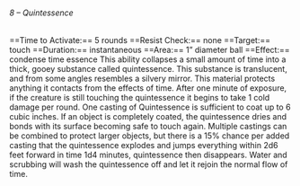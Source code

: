 ###### 8 – Quintessence
==Time to Activate:== 5 rounds
==Resist Check:== none
==Target:== touch
==Duration:== instantaneous
==Area:== 1” diameter ball
==Effect:== condense time essence
This ability collapses a small amount of time into a thick, gooey substance called quintessence. This substance is translucent, and from some angles resembles a silvery mirror. This material protects anything it contacts from the effects of time. After one minute of exposure, if the creature is still touching the quintessence it begins to take 1 cold damage per round. One casting of Quintessence is sufficient to coat up to 6 cubic inches. If an object is completely coated, the quintessence dries and bonds with its surface becoming safe to touch again. Multiple castings can be combined to protect larger objects, but there is a 15% chance per added casting that the quintessence explodes and jumps everything within 2d6 feet forward in time 1d4 minutes, quintessence then disappears. Water and scrubbing will wash the quintessence off and let it rejoin the normal flow of time.
